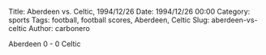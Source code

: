 Title: Aberdeen vs. Celtic, 1994/12/26
Date: 1994/12/26 00:00
Category: sports
Tags: football, football scores, Aberdeen, Celtic
Slug: aberdeen-vs-celtic
Author: carbonero


Aberdeen 0 - 0 Celtic
